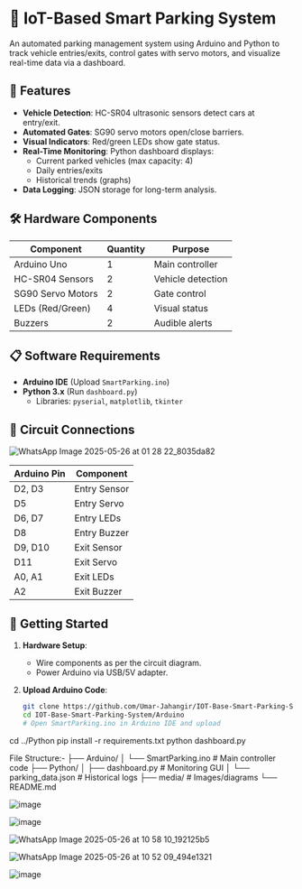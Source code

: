 # 🚗 IoT-Based Smart Parking System

An automated parking management system using Arduino and Python to track vehicle entries/exits, control gates with servo motors, and visualize real-time data via a dashboard.


## 🌟 Features
- **Vehicle Detection**: HC-SR04 ultrasonic sensors detect cars at entry/exit.
- **Automated Gates**: SG90 servo motors open/close barriers.
- **Visual Indicators**: Red/green LEDs show gate status.
- **Real-Time Monitoring**: Python dashboard displays:
  - Current parked vehicles (max capacity: 4)
  - Daily entries/exits
  - Historical trends (graphs)
- **Data Logging**: JSON storage for long-term analysis.

## 🛠️ Hardware Components
| Component           | Quantity | Purpose                          |
|---------------------|----------|----------------------------------|
| Arduino Uno         | 1        | Main controller                  |
| HC-SR04 Sensors     | 2        | Vehicle detection               |
| SG90 Servo Motors   | 2        | Gate control                    |
| LEDs (Red/Green)    | 4        | Visual status                   |
| Buzzers             | 2        | Audible alerts                  |

## 📋 Software Requirements
- **Arduino IDE** (Upload `SmartParking.ino`)
- **Python 3.x** (Run `dashboard.py`)
  - Libraries: `pyserial`, `matplotlib`, `tkinter`

## 🔌 Circuit Connections
![WhatsApp Image 2025-05-26 at 01 28 22_8035da82](https://github.com/user-attachments/assets/6a786500-0a34-4bb6-b726-c81ee6eabb51)
 


| Arduino Pin | Component        |
|-------------|------------------|
| D2, D3      | Entry Sensor     |
| D5          | Entry Servo      |
| D6, D7      | Entry LEDs       |
| D8          | Entry Buzzer     |
| D9, D10     | Exit Sensor      |
| D11         | Exit Servo       |
| A0, A1      | Exit LEDs        |
| A2          | Exit Buzzer      |

## 🚀 Getting Started
1. **Hardware Setup**:  
   - Wire components as per the circuit diagram.
   - Power Arduino via USB/5V adapter.

2. **Upload Arduino Code**:  
   ```bash
   git clone https://github.com/Umar-Jahangir/IOT-Base-Smart-Parking-System.git
   cd IOT-Base-Smart-Parking-System/Arduino
   # Open SmartParking.ino in Arduino IDE and upload


cd ../Python
pip install -r requirements.txt
python dashboard.py


File Structure:-
├── Arduino/
│   └── SmartParking.ino       # Main controller code
├── Python/
│   ├── dashboard.py           # Monitoring GUI
│   └── parking_data.json      # Historical logs
├── media/                     # Images/diagrams
└── README.md



![image](https://github.com/user-attachments/assets/cdae8a02-2363-46de-8459-97a1e1c8afc3)



![image](https://github.com/user-attachments/assets/fe9202ec-169d-4a59-ba00-7db06b51813a)




![WhatsApp Image 2025-05-26 at 10 58 10_192125b5](https://github.com/user-attachments/assets/6a1fa298-b53a-493a-aded-b3eb207e3a6b)



![WhatsApp Image 2025-05-26 at 10 52 09_494e1321](https://github.com/user-attachments/assets/91f9d575-288b-4d88-9a16-16eb8f12c5d4)




![image](https://github.com/user-attachments/assets/101bee73-1894-44ec-ab48-e93cb7250c2d)
